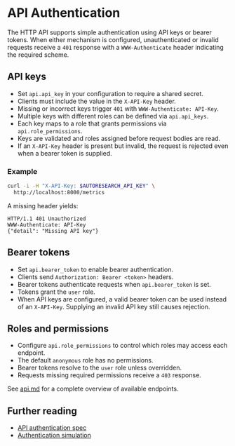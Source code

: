 # API Authentication

The HTTP API supports simple authentication using API keys or bearer tokens.
When either mechanism is configured, unauthenticated or invalid requests
receive a `401` response with a `WWW-Authenticate` header indicating the
required scheme.

## API keys

- Set `api.api_key` in your configuration to require a shared secret.
- Clients must include the value in the `X-API-Key` header.
- Missing or incorrect keys trigger `401` with `WWW-Authenticate: API-Key`.
- Multiple keys with different roles can be defined via `api.api_keys`.
- Each key maps to a role that grants permissions via `api.role_permissions`.
- Keys are validated and roles assigned before request bodies are read.
- If an `X-API-Key` header is present but invalid, the request is rejected
  even when a bearer token is supplied.

### Example

```bash
curl -i -H "X-API-Key: $AUTORESEARCH_API_KEY" \
  http://localhost:8000/metrics
```

A missing header yields:

```http
HTTP/1.1 401 Unauthorized
WWW-Authenticate: API-Key
{"detail": "Missing API key"}
```

## Bearer tokens

- Set `api.bearer_token` to enable bearer authentication.
- Clients send `Authorization: Bearer <token>` headers.
- Bearer tokens authenticate requests when `api.bearer_token` is set.
- Tokens grant the `user` role.
- When API keys are configured, a valid bearer token can be used instead of an
  `X-API-Key`. Supplying an invalid API key still causes rejection.

## Roles and permissions

- Configure `api.role_permissions` to control which roles may access each
  endpoint.
- The default `anonymous` role has no permissions.
- Bearer tokens resolve to the `user` role unless overridden.
- Requests missing required permissions receive a `403` response.

See [api.md](api.md) for a complete overview of available endpoints.

## Further reading

- [API authentication spec](specs/api_authentication.md)
- [Authentication simulation](../scripts/api_auth_sim.py)

